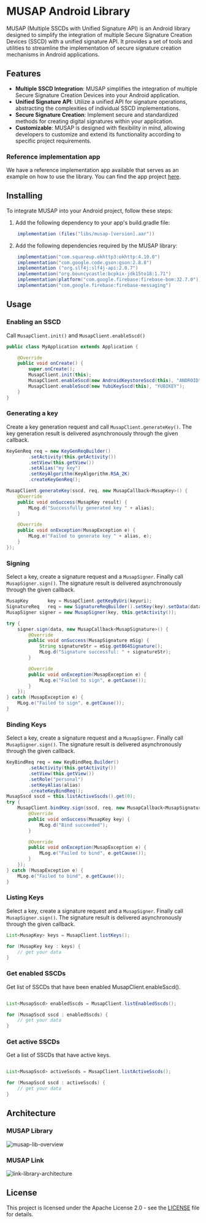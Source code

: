 # MUSAP Android Library

MUSAP (Multiple SSCDs with Unified Signature API) is an Android library designed to simplify the integration of multiple Secure Signature Creation Devices (SSCD) with a unified signature API. 
It provides a set of tools and utilities to streamline the implementation of secure signature creation mechanisms in Android applications.

## Features
* **Multiple SSCD Integration**: MUSAP simplifies the integration of multiple Secure Signature Creation Devices into your Android application.
* **Unified Signature API**: Utilize a unified API for signature operations, abstracting the complexities of individual SSCD implementations.
* **Secure Signature Creation**: Implement secure and standardized methods for creating digital signatures within your application.
* **Customizable**: MUSAP is designed with flexibility in mind, allowing developers to customize and extend its functionality according to specific project requirements.

### Reference implementation app

We have a reference implementation app available that serves as an example on how to use the library. You can find the app project [here](https://github.com/methics/musap-demo-android).

## Installing

To integrate MUSAP into your Android project, follow these steps:

1. Add the following dependency to your app's build.gradle file:

```gradle
    implementation (files("libs/musap-[version].aar"))
```

2. Add the following dependencies required by the MUSAP library:
```gradle
    implementation("com.squareup.okhttp3:okhttp:4.10.0")
    implementation("com.google.code.gson:gson:2.8.8")
    implementation ("org.slf4j:slf4j-api:2.0.7")
    implementation("org.bouncycastle:bcpkix-jdk15to18:1.71")
    implementation(platform("com.google.firebase:firebase-bom:32.7.0"))
    implementation("com.google.firebase:firebase-messaging")
```

## Usage

### Enabling an SSCD

Call `MusapClient.init()` and `MusapClient.enableSscd()`

```java
public class MyApplication extends Application {

    @Override
    public void onCreate() {
        super.onCreate();
        MusapClient.init(this);
        MusapClient.enableSscd(new AndroidKeystoreSscd(this), "ANDROID");
        MusapClient.enableSscd(new YubiKeySscd(this), "YUBIKEY");
    }
}

```

### Generating a key

Create a key generation request and call `MusapClient.generateKey()`. The key generation result is delivered asynchronously through the given callback.

```java
KeyGenReq req = new KeyGenReqBuilder()
        .setActivity(this.getActivity())
        .setView(this.getView())
        .setAlias("my key")
        .setKeyAlgorithm(KeyAlgorithm.RSA_2K)
        .createKeyGenReq();

MusapClient.generateKey(sscd, req, new MusapCallback<MusapKey>() {
    @Override
    public void onSuccess(MusapKey result) {
        MLog.d("Successfully generated key " + alias);
    }

    @Override
    public void onException(MusapException e) {
        MLog.e("Failed to generate key " + alias, e);
    }
});

```

### Signing

Select a key, create a signature request and a `MusapSigner`. Finally call `MusapSigner.sign()`. The signature result is delivered asynchronously through the given callback.

```java
MusapKey       key = MusapClient.getKeyByUri(keyuri);
SignatureReq   req = new SignatureReqBuilder().setKey(key).setData(data).setActivity(this.getActivity()).createSignatureReq();
MusapSigner signer = new MusapSigner(key, this.getActivity());

try {
    signer.sign(data, new MusapCallback<MusapSignature>() {
        @Override
        public void onSuccess(MusapSignature mSig) {
            String signatureStr = mSig.getB64Signature();
            MLog.d("Signature successful: " + signatureStr);
        }

        @Override
        public void onException(MusapException e) {
            MLog.e("Failed to sign", e.getCause());
        }
    });
} catch (MusapException e) {
    MLog.e("Failed to sign", e.getCause());
}

```

### Binding Keys

Select a key, create a signature request and a `MusapSigner`. Finally call `MusapSigner.sign()`. The signature result is delivered asynchronously through the given callback.

```java
KeyBindReq req = new KeyBindReq.Builder()
        .setActivity(this.getActivity())
        .setView(this.getView())
        .setRole("personal")
        .setKeyAlias(alias)
        .createKeyBindReq();
MusapSscd sscd = this.listActiveSscds().get(0);
try {
    MusapClient.bindKey.sign(sscd, req, new MusapCallback<MusapSignature>() {
        @Override
        public void onSuccess(MusapKey key) {
            MLog.d("Bind succeeded");
        }

        @Override
        public void onException(MusapException e) {
            MLog.e("Failed to bind", e.getCause());
        }
    });
} catch (MusapException e) {
    MLog.e("Failed to bind", e.getCause());
}

```

### Listing Keys

Select a key, create a signature request and a `MusapSigner`. Finally call `MusapSigner.sign()`. The signature result is delivered asynchronously through the given callback.

```java
List<MusapKey> keys = MusapClient.listKeys();

for (MusapKey key : keys) {
    // get your data
}
```

### Get enabled SSCDs

Get list of SSCDs that have been enabled MusapClient.enableSscd().
```java

List<MusapSscd> enabledSscds = MusapClient.listEnabledSscds();

for (MusapSscd sscd : enabledSscds) {
    // get your data
}
```


### Get active SSCDs

Get a list of SSCDs that have active keys.

```java

List<MusapSscd> activeSscds = MusapClient.listActiveSscds();

for (MusapSscd sscd : activeSscds) {
    // get your data
}
```

## Architecture

### MUSAP Library

![musap-lib-overview](https://github.com/methics/musap-android/assets/4453264/48bb375b-d651-42ad-b94c-7f794c1ef330)

### MUSAP Link

![link-library-architecture](https://github.com/methics/musap-android/assets/4453264/66119517-1fbe-4829-9e5b-c50ca9643dde)

## License

This project is licensed under the Apache License 2.0 - see the [LICENSE](LICENSE) file for details.


